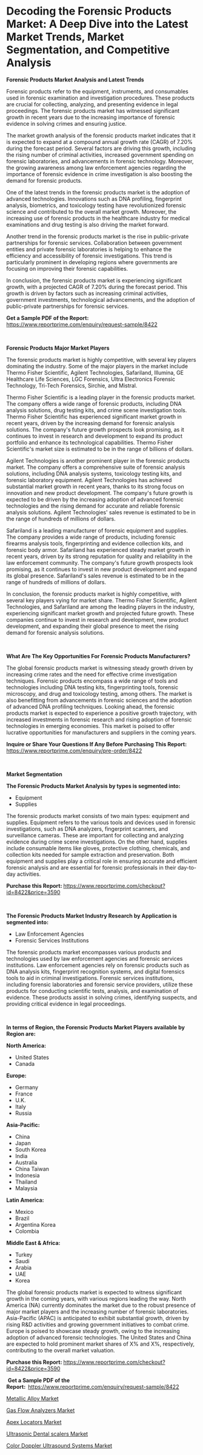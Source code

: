 <p><h1>Decoding the Forensic Products Market: A Deep Dive into the Latest Market Trends, Market Segmentation, and Competitive Analysis</h1></p><p><strong>Forensic Products Market Analysis and Latest Trends</strong></p>
<p><p>Forensic products refer to the equipment, instruments, and consumables used in forensic examination and investigation procedures. These products are crucial for collecting, analyzing, and presenting evidence in legal proceedings. The forensic products market has witnessed significant growth in recent years due to the increasing importance of forensic evidence in solving crimes and ensuring justice.</p><p>The market growth analysis of the forensic products market indicates that it is expected to expand at a compound annual growth rate (CAGR) of 7.20% during the forecast period. Several factors are driving this growth, including the rising number of criminal activities, increased government spending on forensic laboratories, and advancements in forensic technology. Moreover, the growing awareness among law enforcement agencies regarding the importance of forensic evidence in crime investigation is also boosting the demand for forensic products.</p><p>One of the latest trends in the forensic products market is the adoption of advanced technologies. Innovations such as DNA profiling, fingerprint analysis, biometrics, and toxicology testing have revolutionized forensic science and contributed to the overall market growth. Moreover, the increasing use of forensic products in the healthcare industry for medical examinations and drug testing is also driving the market forward.</p><p>Another trend in the forensic products market is the rise in public-private partnerships for forensic services. Collaboration between government entities and private forensic laboratories is helping to enhance the efficiency and accessibility of forensic investigations. This trend is particularly prominent in developing regions where governments are focusing on improving their forensic capabilities.</p><p>In conclusion, the forensic products market is experiencing significant growth, with a projected CAGR of 7.20% during the forecast period. This growth is driven by factors such as increasing criminal activities, government investments, technological advancements, and the adoption of public-private partnerships for forensic services.</p></p>
<p><strong>Get a Sample PDF of the Report:&nbsp;</strong> <a href="https://www.reportprime.com/enquiry/request-sample/8422">https://www.reportprime.com/enquiry/request-sample/8422</a></p>
<p>&nbsp;</p>
<p><strong>Forensic Products Major Market Players</strong></p>
<p><p>The forensic products market is highly competitive, with several key players dominating the industry. Some of the major players in the market include Thermo Fisher Scientific, Agilent Technologies, Safariland, Illumina, GE Healthcare Life Sciences, LGC Forensics, Ultra Electronics Forensic Technology, Tri-Tech Forensics, Sirchie, and Mistral.</p><p>Thermo Fisher Scientific is a leading player in the forensic products market. The company offers a wide range of forensic products, including DNA analysis solutions, drug testing kits, and crime scene investigation tools. Thermo Fisher Scientific has experienced significant market growth in recent years, driven by the increasing demand for forensic analysis solutions. The company's future growth prospects look promising, as it continues to invest in research and development to expand its product portfolio and enhance its technological capabilities. Thermo Fisher Scientific's market size is estimated to be in the range of billions of dollars.</p><p>Agilent Technologies is another prominent player in the forensic products market. The company offers a comprehensive suite of forensic analysis solutions, including DNA analysis systems, toxicology testing kits, and forensic laboratory equipment. Agilent Technologies has achieved substantial market growth in recent years, thanks to its strong focus on innovation and new product development. The company's future growth is expected to be driven by the increasing adoption of advanced forensic technologies and the rising demand for accurate and reliable forensic analysis solutions. Agilent Technologies' sales revenue is estimated to be in the range of hundreds of millions of dollars.</p><p>Safariland is a leading manufacturer of forensic equipment and supplies. The company provides a wide range of products, including forensic firearms analysis tools, fingerprinting and evidence collection kits, and forensic body armor. Safariland has experienced steady market growth in recent years, driven by its strong reputation for quality and reliability in the law enforcement community. The company's future growth prospects look promising, as it continues to invest in new product development and expand its global presence. Safariland's sales revenue is estimated to be in the range of hundreds of millions of dollars.</p><p>In conclusion, the forensic products market is highly competitive, with several key players vying for market share. Thermo Fisher Scientific, Agilent Technologies, and Safariland are among the leading players in the industry, experiencing significant market growth and projected future growth. These companies continue to invest in research and development, new product development, and expanding their global presence to meet the rising demand for forensic analysis solutions.</p></p>
<p>&nbsp;</p>
<p><strong>What Are The Key Opportunities For Forensic Products Manufacturers?</strong></p>
<p><p>The global forensic products market is witnessing steady growth driven by increasing crime rates and the need for effective crime investigation techniques. Forensic products encompass a wide range of tools and technologies including DNA testing kits, fingerprinting tools, forensic microscopy, and drug and toxicology testing, among others. The market is also benefitting from advancements in forensic sciences and the adoption of advanced DNA profiling techniques. Looking ahead, the forensic products market is expected to experience a positive growth trajectory, with increased investments in forensic research and rising adoption of forensic technologies in emerging economies. This market is poised to offer lucrative opportunities for manufacturers and suppliers in the coming years.</p></p>
<p><strong>Inquire or Share Your Questions If Any Before Purchasing This Report:</strong> <a href="https://www.reportprime.com/enquiry/pre-order/8422">https://www.reportprime.com/enquiry/pre-order/8422</a></p>
<p>&nbsp;</p>
<p><strong>Market Segmentation</strong></p>
<p><strong>The Forensic Products Market Analysis by types is segmented into:</strong></p>
<p><ul><li>Equipment</li><li>Supplies</li></ul></p>
<p><p>The forensic products market consists of two main types: equipment and supplies. Equipment refers to the various tools and devices used in forensic investigations, such as DNA analyzers, fingerprint scanners, and surveillance cameras. These are important for collecting and analyzing evidence during crime scene investigations. On the other hand, supplies include consumable items like gloves, protective clothing, chemicals, and collection kits needed for sample extraction and preservation. Both equipment and supplies play a critical role in ensuring accurate and efficient forensic analysis and are essential for forensic professionals in their day-to-day activities.</p></p>
<p><strong>Purchase this Report:&nbsp;</strong><a href="https://www.reportprime.com/checkout?id=8422&price=3590">https://www.reportprime.com/checkout?id=8422&price=3590</a></p>
<p>&nbsp;</p>
<p><strong>The Forensic Products Market Industry Research by Application is segmented into:</strong></p>
<p><ul><li>Law Enforcement Agencies</li><li>Forensic Services Institutions</li></ul></p>
<p><p>The forensic products market encompasses various products and technologies used by law enforcement agencies and forensic services institutions. Law enforcement agencies rely on forensic products such as DNA analysis kits, fingerprint recognition systems, and digital forensics tools to aid in criminal investigations. Forensic services institutions, including forensic laboratories and forensic service providers, utilize these products for conducting scientific tests, analysis, and examination of evidence. These products assist in solving crimes, identifying suspects, and providing critical evidence in legal proceedings.</p></p>
<p>&nbsp;</p>
<p><strong>In terms of Region, the Forensic Products Market Players available by Region are:</strong></p>
<p>
    <p> <strong> North America: </strong>
        <ul>
            <li>United States</li>
            <li>Canada</li>
        </ul>
        </p> 
    <p> <strong> Europe: </strong>
        <ul>
            <li>Germany</li>
            <li>France</li>
            <li>U.K.</li>
            <li>Italy</li>
            <li>Russia</li>
        </ul>
        </p> 
    <p> <strong> Asia-Pacific: </strong>
        <ul>
            <li>China</li>
            <li>Japan</li>
            <li>South Korea</li>
            <li>India</li>
            <li>Australia</li>
            <li>China Taiwan</li>
            <li>Indonesia</li>
            <li>Thailand</li>
            <li>Malaysia</li>
        </ul>
        </p> 
    <p> <strong> Latin America: </strong>
        <ul>
            <li>Mexico</li>
            <li>Brazil</li>
            <li>Argentina Korea</li>
            <li>Colombia</li>
        </ul>
        </p> 
    <p> <strong> Middle East & Africa: </strong>
        <ul>
            <li>Turkey</li>
            <li>Saudi</li>
            <li>Arabia</li>
            <li>UAE</li>
            <li>Korea</li>
        </ul>
    </p>
    </p>
<p><p>The global forensic products market is expected to witness significant growth in the coming years, with various regions leading the way. North America (NA) currently dominates the market due to the robust presence of major market players and the increasing number of forensic laboratories. Asia-Pacific (APAC) is anticipated to exhibit substantial growth, driven by rising R&D activities and growing government initiatives to combat crime. Europe is poised to showcase steady growth, owing to the increasing adoption of advanced forensic technologies. The United States and China are expected to hold prominent market shares of X% and X%, respectively, contributing to the overall market valuation.</p></p>
<p><strong>Purchase this Report: </strong><a href="https://www.reportprime.com/checkout?id=8422&price=3590">https://www.reportprime.com/checkout?id=8422&price=3590</a></p>
<p>&nbsp;<strong>Get a Sample PDF of the Report:&nbsp;&nbsp;</strong><a href="https://www.reportprime.com/enquiry/request-sample/8422">https://www.reportprime.com/enquiry/request-sample/8422</a></p>
<p><strong></strong></p>
<p><p><a href="https://github.com/scarol104/Market-Research-Report-List-2/blob/main/metallic-alloy-market.md">Metallic Alloy Market</a></p><p><a href="https://github.com/rahu1503/Market-Research-Report-List-2/blob/main/gas-flow-analyzers-market.md">Gas Flow Analyzers Market</a></p><p><a href="https://github.com/gshchiplitsov/Market-Research-Report-List-2/blob/main/apex-locators-market.md">Apex Locators Market</a></p><p><a href="https://github.com/ambrozg/Market-Research-Report-List-2/blob/main/ultrasonic-dental-scalers-market.md">Ultrasonic Dental scalers Market</a></p><p><a href="https://github.com/dzharov81/Market-Research-Report-List-2/blob/main/color-doppler-ultrasound-systems-market.md">Color Doppler Ultrasound Systems Market</a></p></p>